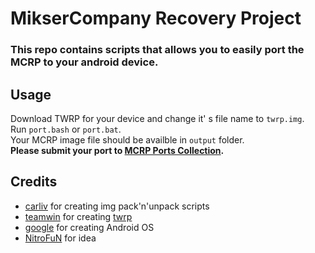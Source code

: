 # MikserCompany Recovery Project
### This repo contains scripts that allows you to easily port the MCRP to your android device.

## Usage
Download TWRP for your device and change it' s file name to ```twrp.img```. \
Run ```port.bash``` or ```port.bat```. \
Your MCRP image file should be availble in ```output``` folder. \
**Please submit your port to [MCRP Ports Collection](https://github.com/MikserCompany/mcrp-ports-collection).**
## Credits
* [carliv](https://gitlab.com/carliv) for creating img pack'n'unpack scripts
* [teamwin](https://github.com/TeamWin) for creating [twrp](https://twrp.me)
* [google](https://github.com/google) for creating Android OS
* [NitroFuN](https://github.com/nitrofun) for idea
